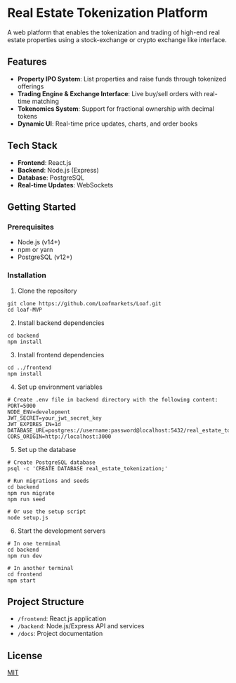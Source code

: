 # Real Estate Tokenization Platform

A web platform that enables the tokenization and trading of high-end real estate properties using a stock-exchange or crypto exchange like interface.

## Features

- **Property IPO System**: List properties and raise funds through tokenized offerings
- **Trading Engine & Exchange Interface**: Live buy/sell orders with real-time matching
- **Tokenomics System**: Support for fractional ownership with decimal tokens
- **Dynamic UI**: Real-time price updates, charts, and order books

## Tech Stack

- **Frontend**: React.js
- **Backend**: Node.js (Express)
- **Database**: PostgreSQL
- **Real-time Updates**: WebSockets

## Getting Started

### Prerequisites

- Node.js (v14+)
- npm or yarn
- PostgreSQL (v12+)

### Installation

1. Clone the repository
```
git clone https://github.com/Loafmarkets/Loaf.git
cd loaf-MVP
```

2. Install backend dependencies
```
cd backend
npm install
```

3. Install frontend dependencies
```
cd ../frontend
npm install
```

4. Set up environment variables
```
# Create .env file in backend directory with the following content:
PORT=5000
NODE_ENV=development
JWT_SECRET=your_jwt_secret_key
JWT_EXPIRES_IN=1d
DATABASE_URL=postgres://username:password@localhost:5432/real_estate_tokenization
CORS_ORIGIN=http://localhost:3000
```

5. Set up the database
```
# Create PostgreSQL database
psql -c 'CREATE DATABASE real_estate_tokenization;'

# Run migrations and seeds
cd backend
npm run migrate
npm run seed

# Or use the setup script
node setup.js
```

6. Start the development servers
```
# In one terminal
cd backend
npm run dev

# In another terminal
cd frontend
npm start
```

## Project Structure

- `/frontend`: React.js application
- `/backend`: Node.js/Express API and services
- `/docs`: Project documentation

## License

[MIT](LICENSE)
